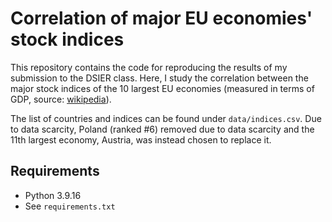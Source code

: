 # Correlation of major EU economies' stock indices

This repository contains the code for reproducing the results of my submission to the DSIER class. Here, I study the correlation between the major stock indices of the 10 largest EU economies (measured in terms of GDP, source: [wikipedia](https://en.wikipedia.org/wiki/List_of_sovereign_states_in_Europe_by_GDP_(nominal))).

The list of countries and indices can be found under `data/indices.csv`. Due to data scarcity, Poland (ranked #6) removed due to data scarcity and the 11th largest economy, Austria, was instead chosen to replace it.

## Requirements

- Python 3.9.16
- See `requirements.txt`